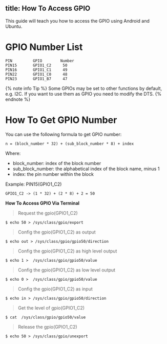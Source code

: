 title: How To Access GPIO
---

This guide will teach you how to access the GPIO using Android and Ubuntu.

# GPIO Number List
```
PIN         GPIO        Number
PIN15       GPIO1_C2     50
PIN16       GPIO1_C1     49
PIN22       GPIO1_C0     48
PIN23       GPIO1_B7     47
```

{% note info Tip %}
Some GPIOs may be set to other functions by default, e.g. I2C. If you want to use them as GPIO you need to modify the DTS.
{% endnote %}

# How To Get GPIO Number
You can use the following formula to get GPIO number:
```
n = (block_number * 32) + (sub_block_number * 8) + index
```

Where:

* block_number: index of the block number
* sub_block_number: the alphabetical index of the block name, minus 1
* index: the pin number within the block

Example: PIN15(GPIO1_C2)

```
GPIO1_C2 -> (1 * 32) + (2 * 8) + 2 = 50
```

**How To Access GPIO Via Terminal**

> Request the gpio(GPIO1_C2)
```
$ echo 50 > /sys/class/gpio/export
```
> Config the gpio(GPIO1_C2) as output
```
$ echo out > /sys/class/gpio/gpio50/direction
```
> Config the gpio(GPIO1_C2) as high level output
```
$ echo 1 >  /sys/class/gpio/gpio50/value
```
> Config the gpio(GPIO1_C2) as low level output
```
$ echo 0 >  /sys/class/gpio/gpio50/value
```
> Config the gpio(GPIO1_C2) as input
```
$ echo in > /sys/class/gpio/gpio50/direction
```
> Get the level of gpio(GPIO1_C2)
```
$ cat  /sys/class/gpio/gpio50/value
```
> Release the gpio(GPIO1_C2)
```
$ echo 50 > /sys/class/gpio/unexport
```
